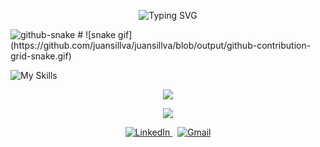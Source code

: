 
<p align="center">
  <img src="https://readme-typing-svg.demolab.com?font=Fira+Code&size=22&duration=3000&pause=1000&center=true&vCenter=true&width=450&lines=Olá,+sou+Juan!;Front-End+Developer;UI%2FUX+Designer&color=e5e5e5&background=2e2e2e" alt="Typing SVG" />
</p>

<picture>
  <source media="(prefers-color-scheme: dark)" srcset="github-snake-dark.svg" />
  <source media="(prefers-color-scheme: light)" srcset="github-snake.svg" />
  <img alt="github-snake" src="github-snake.svg" />
</picture>
# ![snake gif](https://github.com/juansillva/juansillva/blob/output/github-contribution-grid-snake.gif)

![My Skills](https://skillicons.dev/icons?i=js,react,nextjs,html,css,sass,java,figma,git&theme=dark)


<p align="center">
  <img src="https://github-readme-stats.vercel.app/api?username=juansillva&show_icons=true&hide_title=true&hide_border=true&bg_color=2e2e2e&title_color=2e7db2&text_color=e5e5e5&icon_color=2e7db2" />
</p>


<p align="center">
  <img src="https://streak-stats.demolab.com?user=juansillva&hide_border=true&background=2e2e2e&ring=2e7db2&fire=2e7db2&currStreakLabel=2e7db2&currStreakNum=e5e5e5&sideNums=2e7db2&sideLabels=2e7db2&dates=e5e5e5" />
</p>

<p align="center"> <a href="https://www.linkedin.com/in/seu-usuario-linkedin" target="_blank"> <img src="https://img.shields.io/badge/LinkedIn-2e7db2?style=for-the-badge&logo=linkedin&logoColor=white" alt="LinkedIn"/> </a> &nbsp; <a href="mailto:seuemail@gmail.com"> <img src="https://img.shields.io/badge/Gmail-e44848?style=for-the-badge&logo=gmail&logoColor=white" alt="Gmail"/> </a> </p>





